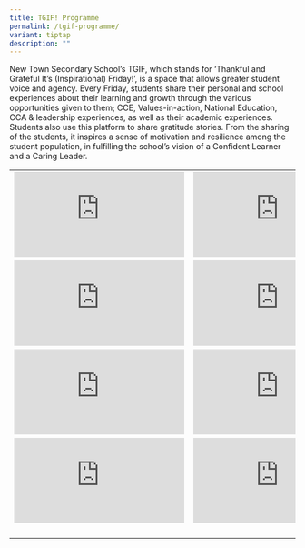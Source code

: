 ```yaml
---
title: TGIF! Programme
permalink: /tgif-programme/
variant: tiptap
description: ""
---
```

<p>New Town Secondary School’s TGIF, which stands for ‘Thankful and Grateful
It’s (Inspirational) Friday!’, is a space that allows greater student voice
and agency. Every Friday, students share their personal and school experiences
about their learning and growth through the various opportunities given
to them; CCE, Values-in-action, National Education, CCA &amp; leadership
experiences, as well as their academic experiences. Students also use this
platform to share gratitude stories. From the sharing of the students,
it inspires a sense of motivation and resilience among the student population,
in fulfilling the school’s vision of a Confident Learner and a Caring Leader.</p>
<table style="minWidth: 50px">
<colgroup>
<col>
<col>
</colgroup>
<tbody>
<tr>
<td rowspan="1" colspan="1">
<div class="iframe-wrapper">
<iframe allowfullscreen="true" frameborder="0" src="https://www.youtube.com/embed/gLodXQCGAYw?si=-5tL2igqJqzWkrsP"></iframe>
</div>
</td>
<td rowspan="1" colspan="1">
<div class="iframe-wrapper">
<iframe allowfullscreen="true" frameborder="0" src="https://www.youtube.com/embed/HbWGkca3qxo?si=c6CVQT-uNYLocEjZ"></iframe>
</div>
</td>
</tr>
<tr>
<td rowspan="1" colspan="1">
<div class="iframe-wrapper">
<iframe allowfullscreen="true" frameborder="0" src="https://www.youtube.com/embed/GWoIzI51ZRU?si=CoVN3KB1HkwyB0U5"></iframe>
</div>
</td>
<td rowspan="1" colspan="1">
<div class="iframe-wrapper">
<iframe allowfullscreen="true" frameborder="0" src="https://www.youtube.com/embed/PkzbVxO5oPM?si=4EQts2WTjdjvwZp-"></iframe>
</div>
</td>
</tr>
<tr>
<td rowspan="1" colspan="1">
<div class="iframe-wrapper">
<iframe allowfullscreen="true" frameborder="0" src="https://www.youtube.com/embed/geFLf-sMDmI?si=jxjJHrHlRE4sGpLC"></iframe>
</div>
</td>
<td rowspan="1" colspan="1">
<div class="iframe-wrapper">
<iframe allowfullscreen="true" frameborder="0" src="https://www.youtube.com/embed/P2A5vPxJeyM?si=gVlZ2S2VEaPXXZCz"></iframe>
</div>
</td>
</tr>
<tr>
<td rowspan="1" colspan="1">
<div class="iframe-wrapper">
<iframe allowfullscreen="true" frameborder="0" src="https://www.youtube.com/embed/Me2CHouOH8M?si=4KrgLoFXZzHCEpyE"></iframe>
</div>
</td>
<td rowspan="1" colspan="1">
<div class="iframe-wrapper">
<iframe allowfullscreen="true" frameborder="0" src="https://www.youtube.com/embed/BhCngAiZMNk?si=0660oOLs7MNO8znQ"></iframe>
</div>
</td>
</tr>
<tr>
<td rowspan="1" colspan="1">
<p></p>
</td>
<td rowspan="1" colspan="1">
<p></p>
</td>
</tr>
</tbody>
</table>
<p></p>